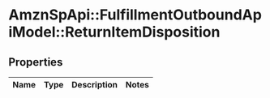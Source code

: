 # AmznSpApi::FulfillmentOutboundApiModel::ReturnItemDisposition

## Properties
Name | Type | Description | Notes
------------ | ------------- | ------------- | -------------

